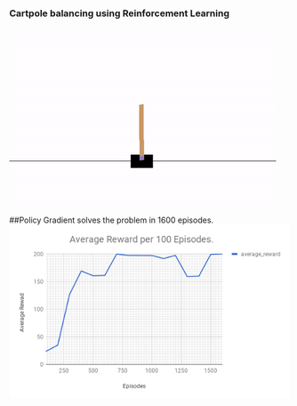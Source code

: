 ### Cartpole balancing using Reinforcement Learning

![Cartpole](../images/cartpole.gif)

##Policy Gradient solves the problem in 1600 episodes.
![Cartpole_Rewards](../images/cartpole_pg_rewards.png)
